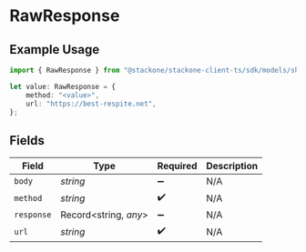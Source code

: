 # RawResponse

## Example Usage

```typescript
import { RawResponse } from "@stackone/stackone-client-ts/sdk/models/shared";

let value: RawResponse = {
    method: "<value>",
    url: "https://best-respite.net",
};
```

## Fields

| Field                 | Type                  | Required              | Description           |
| --------------------- | --------------------- | --------------------- | --------------------- |
| `body`                | *string*              | :heavy_minus_sign:    | N/A                   |
| `method`              | *string*              | :heavy_check_mark:    | N/A                   |
| `response`            | Record<string, *any*> | :heavy_minus_sign:    | N/A                   |
| `url`                 | *string*              | :heavy_check_mark:    | N/A                   |